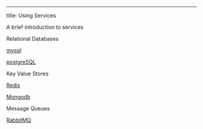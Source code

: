 ---
title: Using Services

A brief introduction to services

Relational Databases

[mysql](relational-db/mysql.html)

[postgreSQL](relational-db/postgresql.html)

Key Value Stores

[Redis](key-value-store/redis.html)

[Mongodb](key-value-store/mongodb.html)

Message Queues

[RabbitMQ](message-queue/rabbit.html)

